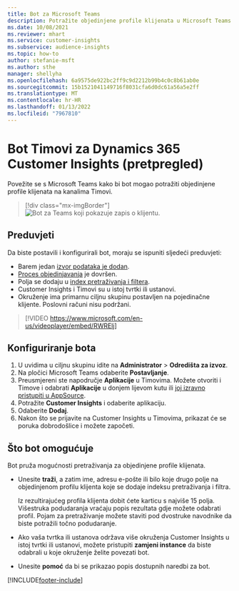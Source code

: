 ```yaml
---
title: Bot za Microsoft Teams
description: Potražite objedinjene profile klijenata u Microsoft Teams pomoću bota.
ms.date: 10/08/2021
ms.reviewer: mhart
ms.service: customer-insights
ms.subservice: audience-insights
ms.topic: how-to
author: stefanie-msft
ms.author: sthe
manager: shellyha
ms.openlocfilehash: 6a9575de922bc2ff9c9d2212b99b4c0c8b61ab0e
ms.sourcegitcommit: 15b1521041149716f8031cfa6d0dc61a56a5e2ff
ms.translationtype: MT
ms.contentlocale: hr-HR
ms.lasthandoff: 01/13/2022
ms.locfileid: "7967810"
---
```

# <a name="teams-bot-for-dynamics-365-customer-insights-preview"></a>Bot Timovi za Dynamics 365 Customer Insights (pretpregled)

Povežite se s Microsoft Teams kako bi bot mogao potražiti objedinjene profile klijenata na kanalima Timovi.

> [!div class="mx-imgBorder"]
> ![Bot za Teams koji pokazuje zapis o klijentu.](media/teams-bot.png "Botovi timova koji pokazuju zapis o klijentu")

## <a name="prerequisites"></a>Preduvjeti

Da biste postavili i konfigurirali bot, moraju se ispuniti sljedeći preduvjeti:

- Barem jedan [izvor podataka je dodan](data-sources.md).
- [Proces objedinjavanja](data-unification.md) je dovršen.
- Polja se dodaju u [index pretraživanja i filtera](search-filter-index.md).
- Customer Insights i Timovi su u istoj tvrtki ili ustanovi.
- Okruženje ima primarnu ciljnu skupinu postavljen na pojedinačne klijente. Poslovni računi nisu podržani.


> [!VIDEO https://www.microsoft.com/en-us/videoplayer/embed/RWRElj]
## <a name="configure-the-bot"></a>Konfiguriranje bota

1. U uvidima u ciljnu skupinu idite na **Administrator** > **Odredišta za izvoz**.
1. Na pločici Microsoft Teams odaberite **Postavljanje**.
1. Preusmjereni ste napodručje **Aplikacije** u Timovima. Možete otvoriti i Timove i odabrati **Aplikacije** u donjem lijevom kutu ili [joj izravno pristupiti u AppSource](https://go.microsoft.com/fwlink/?linkid=2124104).
1. Potražite **Customer Insights** i odaberite aplikaciju.
1. Odaberite **Dodaj**.
1. Nakon što se prijavite na Customer Insights u Timovima, prikazat će se poruka dobrodošlice i možete započeti.

## <a name="things-you-can-do-with-the-bot"></a>Što bot omogućuje

Bot pruža mogućnosti pretraživanja za objedinjene profile klijenata.

- Unesite **traži**, a zatim ime, adresu e-pošte ili bilo koje drugo polje na objedinjenom profilu klijenta koje se dodaje indeksu pretraživanja i filtra.

  Iz rezultirajućeg profila klijenta dobit ćete karticu s najviše 15 polja. Višestruka podudaranja vraćaju popis rezultata gdje možete odabrati profil. Pojam za pretraživanje možete staviti pod dvostruke navodnike da biste potražili točno podudaranje.

- Ako vaša tvrtka ili ustanova održava više okruženja Customer Insights u istoj tvrtki ili ustanovi, možete pristupiti **zamjeni instance** da biste odabrali u koje okruženje želite povezati bot.

- Unesite **pomoć** da bi se prikazao popis dostupnih naredbi za bot.  


[!INCLUDE[footer-include](../includes/footer-banner.md)]
